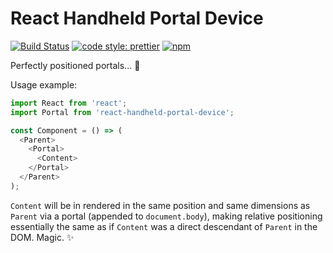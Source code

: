 # React Handheld Portal Device

[![Build Status](https://travis-ci.org/iamjoshellis/react-handheld-portal-device.svg?branch=master)](https://travis-ci.org/iamjoshellis/react-handheld-portal-device)
[![code style: prettier](https://img.shields.io/badge/code_style-prettier-ff69b4.svg)](https://github.com/prettier/prettier)
[![npm](https://img.shields.io/npm/v/react-handheld-portal-device.svg)](https://www.npmjs.com/package/react-handheld-portal-device)

Perfectly positioned portals... 📏

Usage example:

```js
import React from 'react';
import Portal from 'react-handheld-portal-device';

const Component = () => (
  <Parent>
    <Portal>
      <Content>
    </Portal>
  </Parent>
);
```

`Content` will be in rendered in the same position and same dimensions as `Parent` via a portal (appended to `document.body`), making relative positioning essentially the same as if `Content` was a direct descendant of `Parent` in the DOM. Magic. ✨